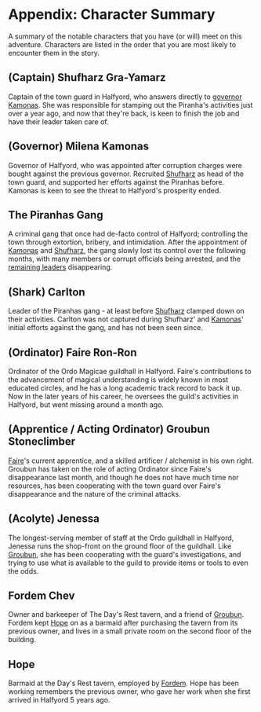 # Appendix: Character Summary

A summary of the notable characters that you have (or will) meet on this adventure.
Characters are listed in the order that you are most likely to encounter them in the story.

## (Captain) Shufharz Gra-Yamarz

Captain of the town guard in Halfyord, who answers directly to [governor Kamonas](#governor-milena-kamonas).
She was responsible for stamping out the Piranha's activities just over a year ago, and now that they're back, is keen to finish the job and have their leader taken care of.

## (Governor) Milena Kamonas

Governor of Halfyord, who was appointed after corruption charges were bought against the previous governor.
Recruited [Shufharz](#captain-shufharz-gra-yamarz) as head of the town guard, and supported her efforts against the Piranhas before.
Kamonas is keen to see the threat to Halfyord's prosperity ended.

## The Piranhas Gang

A criminal gang that once had de-facto control of Halfyord; controlling the town through extortion, bribery, and intimidation.
After the appointment of [Kamonas](#governor-milena-kamonas) and [Shufharz](#captain-shufharz-gra-yamarz), the gang slowly lost its control over the following months, with many members or corrupt officials being arrested, and the [remaining leaders](#shark-carlton) disappearing.

## (Shark) Carlton

Leader of the Piranhas gang - at least before [Shufharz](#captain-shufharz-gra-yamarz) clamped down on their activities.
Carlton was not captured during Shufharz' and [Kamonas](#governor-milena-kamonas)' initial efforts against the gang, and has not been seen since.

## (Ordinator) Faire Ron-Ron

Ordinator of the Ordo Magicae guildhall in Halfyord.
Faire's contributions to the advancement of magical understanding is widely known in most educated circles, and he has a long academic track record to back it up.
Now in the later years of his career, he oversees the guild's activities in Halfyord, but went missing around a month ago.

## (Apprentice / Acting Ordinator) Groubun Stoneclimber

[Faire](#ordinator-faire-ron-ron)'s current apprentice, and a skilled artificer / alchemist in his own right.
Groubun has taken on the role of acting Ordinator since Faire's disappearance last month, and though he does not have much time nor resources, has been cooperating with the town guard over Faire's disappearance and the nature of the criminal attacks.

## (Acolyte) Jenessa

The longest-serving member of staff at the Ordo guildhall in Halfyord, Jenessa runs the shop-front on the ground floor of the guildhall.
Like [Groubun](#apprentice--acting-ordinator-groubun-stoneclimber), she has been cooperating with the guard's investigations, and trying to use what is available to the guild to provide items or tools to even the odds.

## Fordem Chev

Owner and barkeeper of The Day's Rest tavern, and a friend of [Groubun](#apprentice--acting-ordinator-groubun-stoneclimber).
Fordem kept [Hope](#hope) on as a barmaid after purchasing the tavern from its previous owner, and lives in a small private room on the second floor of the building.

## Hope

Barmaid at the Day's Rest tavern, employed by [Fordem](#fordem-chev).
Hope has been working remembers the previous owner, who gave her work when she first arrived in Halfyord 5 years ago.
